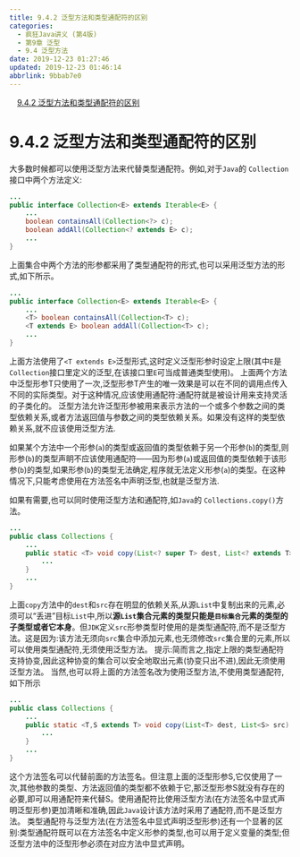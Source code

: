 ```yaml
---
title: 9.4.2 泛型方法和类型通配符的区别
categories: 
  - 疯狂Java讲义 (第4版)
  - 第9章 泛型
  - 9.4 泛型方法
date: 2019-12-23 01:27:46
updated: 2019-12-23 01:46:14
abbrlink: 9bbab7e0
---
```

<div id='my_toc'><a href="/JavaReadingNotes/9bbab7e0/#9-4-2-泛型方法和类型通配符的区别" class="header_1">9.4.2 泛型方法和类型通配符的区别</a><br></div>
<style>.header_1{margin-left: 1em;}.header_2{margin-left: 2em;}.header_3{margin-left: 3em;}.header_4{margin-left: 4em;}.header_5{margin-left: 5em;}.header_6{margin-left: 6em;}</style>
<!--more-->
<script>if (navigator.platform.search('arm')==-1){document.getElementById('my_toc').style.display = 'none';}var e,p = document.getElementsByTagName('p');while (p.length>0) {e = p[0];e.parentElement.removeChild(e);}</script>

<!--end-->
# 9.4.2 泛型方法和类型通配符的区别
大多数时候都可以使用泛型方法来代替类型通配符。例如,对于`Java`的 `Collection`接口中两个方法定义:
```java
...
public interface Collection<E> extends Iterable<E> {
    ...
    boolean containsAll(Collection<?> c);
    boolean addAll(Collection<? extends E> c);
    ...
}
```
上面集合中两个方法的形参都采用了类型通配符的形式,也可以采用泛型方法的形式,如下所示。
```java
...
public interface Collection<E> extends Iterable<E> {
    ...
    <T> boolean containsAll(Collection<T> c);
    <T extends E> boolean addAll(Collection<T> c);
    ...
}
```
上面方法使用了`<T extends E>`泛型形式,这时定义泛型形参时设定上限(其中`E`是 `Collection`接口里定义的泛型,在该接口里`E`可当成普通类型使用)。
上面两个方法中泛型形参T只使用了一次,泛型形参T产生的唯一效果是可以在不同的调用点传入不同的实际类型。对于这种情况,应该使用通配符:通配符就是被设计用来支持灵活的子类化的。
泛型方法允许泛型形参被用来表示方法的一个或多个参数之间的类型依赖关系,或者方法返回值与参数之间的类型依赖关系。如果没有这样的类型依赖关系,就不应该使用泛型方法.

如果某个方法中一个形参(`a`)的类型或返回值的类型依赖于另一个形参(`b`)的类型,则形参(`b`)的类型声眀不应该使用通配符——因为形参(`a`)或返回值的类型依赖于该形参(`b`)的类型,如果形参(`b`)的类型无法确定,程序就无法定义形参(`a`)的类型。在这种情况下,只能考虑使用在方法签名中声明泛型,也就是泛型方法.

如果有需要,也可以同时使用泛型方法和通配符,如`Java`的 `Collections.copy()`方法。
```java
...
public class Collections {
    ...
    public static <T> void copy(List<? super T> dest, List<? extends T> src) {
        ...
    }
    ...
}
```
上面`copy`方法中的`dest`和`src`存在明显的依赖关系,从源`List`中复制出来的元素,必须可以“丢进”目标`List`中,所以**源`List`集合元素的类型只能是`目标集合`元素的类型的子类型或者它本身**。但`JDK`定义`src`形参类型时使用的是类型通配符,而不是泛型方法。这是因为:该方法无须向`src`集合中添加元素,也无须修改`src`集合里的元素,所以可以使用类型通配符,无须使用泛型方法。
提示:简而言之,指定上限的类型通配符支持协变,因此这种协变的集合可以安全地取出元素(协变只出不进),因此无须使用泛型方法。
当然,也可以将上面的方法签名改为使用泛型方法,不使用类型通配符,如下所示
```java
...
public class Collections {
    ...
    public static <T,S extends T> void copy(List<T> dest, List<S> src) {
        ...
    }
    ...
}
```
这个方法签名可以代替前面的方法签名。但注意上面的泛型形参S,它仅使用了一次,其他参数的类型、方法返回值的类型都不依赖于它,那泛型形参S就没有存在的必要,即可以用通配符来代替S。使用通配符比使用泛型方法(在方法签名中显式声明泛型形参)更加清晰和准确,因此`Java`设计该方法时采用了通配符,而不是泛型方法。
类型通配符与泛型方法(在方法签名中显式声明泛型形参)还有一个显著的区别:类型通配符既可以在方法签名中定义形参的类型,也可以用于定义变量的类型;但泛型方法中的泛型形参必须在对应方法中显式声明。

